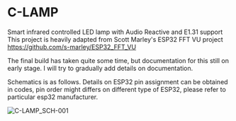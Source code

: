# C-LAMP
Smart infrared controlled LED lamp with Audio Reactive and E1.31 support
This project is heavily adapted from Scott Marley's ESP32 FFT VU project
https://github.com/s-marley/ESP32_FFT_VU

The final build has taken quite some time, but documentation for this still on early stage. 
I will try to gradually add details on documentation.

Schematics is as follows. Details on ESP32 pin assignment can be obtained in codes, pin order might differs on different type of ESP32, please refer to particular esp32 manufacturer.

![C-LAMP_SCH-001](https://user-images.githubusercontent.com/25924805/179353931-7be995e6-fbd6-4ac7-8dd9-19baa80ba5e1.png)
